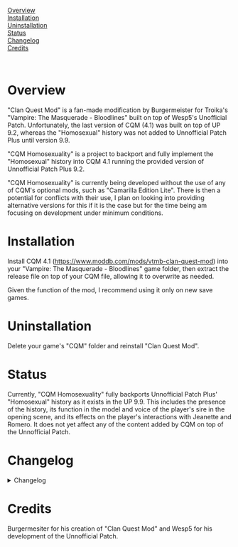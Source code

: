 [Overview](#overview) <br />
[Installation](#installation) <br />
[Uninstallation](#uninstallation) <br />
[Status](#status) <br />
[Changelog](#changelog) <br />
[Credits](#credits)

</br>

# Overview
"Clan Quest Mod" is a fan-made modification by Burgermeister for Troika's "Vampire: The Masquerade - Bloodlines" built on top of Wesp5's Unofficial Patch. Unfortunately, the last version of CQM (4.1) was built on top of UP 9.2, whereas the "Homosexual" history was not added to Unnofficial Patch Plus until version 9.9.

"CQM Homosexuality" is a project to backport and fully implement the "Homosexual" history into CQM 4.1 running the provided version of Unnofficial Patch Plus 9.2.

"CQM Homosexuality" is currently being developed without the use of any of CQM's optional mods, such as "Camarilla Edition Lite". There is then a potential for conflicts with their use, I plan on looking into providing alternative versions for this if it is the case but for the time being am focusing on development under minimum conditions.

# Installation
Install CQM 4.1 (https://www.moddb.com/mods/vtmb-clan-quest-mod) into your "Vampire: The Masquerade - Bloodlines" game folder, then extract the release file on top of your CQM file, allowing it to overwrite as needed.

Given the function of the mod, I recommend using it only on new save games.

# Uninstallation
Delete your game's "CQM" folder and reinstall "Clan Quest Mod".

# Status
Currently, "CQM Homosexuality" fully backports Unnofficial Patch Plus' "Homosexual" history as it exists in the UP 9.9. This includes the presence of the history, its function in the model and voice of the player's sire in the opening scene, and its effects on the player's interactions with Jeanette and Romero. It does not yet affect any of the content added by CQM on top of the Unnofficial Patch.

# Changelog
<details>
  <summary>Changelog</summary>
  ---
  <details>
    <summary>R1</summary>
    Initial release backporting Unofficial Patch Plus' 9.9 "Homosexual" history to CQM 4.1.
  </details>
</details>

# Credits
Burgermesiter for his creation of "Clan Quest Mod" and Wesp5 for his development of the Unnofficial Patch.

